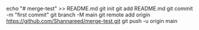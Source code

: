 echo "# merge-test" >> README.md
git init
git add README.md
git commit -m "first commit"
git branch -M main
git remote add origin https://github.com/Shannareed/merge-test.git
git push -u origin main
